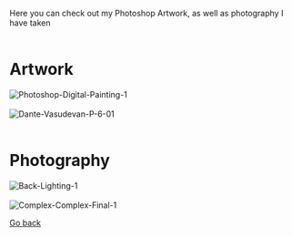 Here you can check out my Photoshop Artwork, as well as photography I have taken
<br>
<br>

# Artwork

<img src="https://i.ibb.co/7p99stN/Photoshop-Digital-Painting-1.jpg" alt="Photoshop-Digital-Painting-1" border="0" />
<br>
<br>
<img src="https://i.ibb.co/Jn9DHcb/Dante-Vasudevan-P-6-01.jpg" alt="Dante-Vasudevan-P-6-01" border="0" />
<br>
<br>


# Photography

<img src="https://i.ibb.co/QkdYPcb/Back-Lighting-1.jpg" alt="Back-Lighting-1" border="0" />
<br>
<br>
<img src="https://i.ibb.co/qnqRmCt/Complex-Complex-Final-1.jpg" alt="Complex-Complex-Final-1" border="0" />


<p><a href="https://dantevasudevan.github.io/">Go back</a></p>
